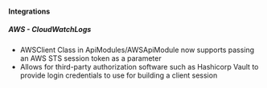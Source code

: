 
#### Integrations
##### AWS - CloudWatchLogs
- AWSClient Class in ApiModules/AWSApiModule now supports passing an AWS STS session token as a parameter
- Allows for third-party authorization software such as Hashicorp Vault to provide login credentials to use for building a client session
